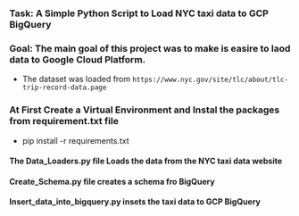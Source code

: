 ### Task:  A Simple Python Script to Load NYC taxi data to GCP BigQuery

### Goal: The main goal of this project was to make is easire to laod data to Google Cloud Platform. 

* The dataset was loaded from ```https://www.nyc.gov/site/tlc/about/tlc-trip-record-data.page```


### At First Create a Virtual Environment and Instal the packages from requirement.txt file
* pip install -r requirements.txt

#### The Data_Loaders.py file Loads the data from the NYC taxi data website
#### Create_Schema.py file creates a schema fro BigQuery
#### Insert_data_into_bigquery.py insets the taxi data to GCP BigQuery

